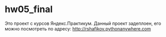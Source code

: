 # hw05_final
Это проект с курсов Яндекс.Практикум. Данный проект задеплоен, его можно посмотреть по адресу: 
http://rshafikov.pythonanywhere.com
